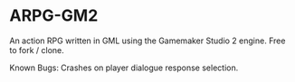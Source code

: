 # ARPG-GM2

An action RPG written in GML using the Gamemaker Studio 2 engine.
Free to fork / clone.

Known Bugs: Crashes on player dialogue response selection.
